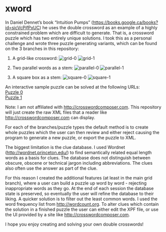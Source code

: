 # xword

In Daniel Dennet’s book “Intuition Pumps” (https://books.google.ca/books?id=sicVcPjfPxUC) he uses the double crossword as an example of a highly constrained problem which are difficult to generate. That is, a crossword puzzle which has two entirely unique solutions. I took this as a personal challenge and wrote three puzzle generating variants, which can be found on the 3 branches in this repository: 

1. A grid-like crossword:
![grid-0](https://cloud.githubusercontent.com/assets/5944064/22226454/8e0d286a-e194-11e6-86c7-2ec923e8ed51.png)
![grid-1](https://cloud.githubusercontent.com/assets/5944064/22226453/8e0aac2a-e194-11e6-8c30-0cb6886a8028.png)


2. Two parallel words as a stem:
![parallel-0](https://cloud.githubusercontent.com/assets/5944064/22226458/8e12c2ca-e194-11e6-9968-60a106283e98.png)
![parallel-1](https://cloud.githubusercontent.com/assets/5944064/22226456/8e115f48-e194-11e6-9d1e-9ee613b06d70.png)


3. A square box as a stem:
![square-0](https://cloud.githubusercontent.com/assets/5944064/22226457/8e117820-e194-11e6-976e-8e687eacc6ec.png)
![square-1](https://cloud.githubusercontent.com/assets/5944064/22226455/8e0f0086-e194-11e6-87c2-60d59004648d.png)

An interactive sample puzzle can be solved at the following URLs:<br/>
[Puzzle 0](http://crosswordcomposer.com/?author=Jamie+Hlusko&title=0-Double-Crossword-1452827001720&solve=true)<br/>
[Puzzle 1](http://crosswordcomposer.com/?author=Jamie+Hlusko&title=1-Double-Crossword-1452827001720&solve=true)

Note: I am not affiliated with http://crosswordcomposer.com. This repository will just create the raw XML files that a reader like http://crosswordcomposer.com can display.

For each of the branches/puzzle types the default method is to create whole puzzles which the user can then review and either reject causing the program to generate a new puzzle, or export the puzzle to XML.

The biggest limitation is the clue database. I used Wordnet (http://wordnet.princeton.edu/) to find semantically related equal length words as a basis for clues. The database does not distinguish between obscure, obscene or technical jargon including abbreviations. The clues also often use the answer as part of the clue.

For this reason I created the additional features (at least in the main grid branch), where a user can build a puzzle up word by word - rejecting inappropriate words as they go. At the end of each session the database state is preserved, so eventually the user will refine the database to their liking. A quicker solution is to filter out the least common words. I used the word frequency list from http://wordcount.org. To alter clues which contain the solution in a finished puzzle the user can either edit the XPF file, or use the UI provided by a site like http://crosswordcomposer.com.

I hope you enjoy creating and solving your own double crosswords!
